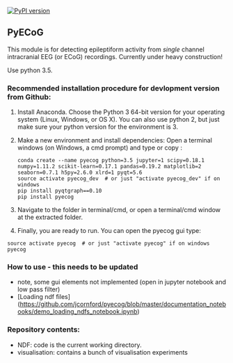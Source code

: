 [![PyPI version](https://badge.fury.io/py/pyecog.svg)](https://badge.fury.io/py/pyecog)
## PyECoG
This module is for detecting epileptiform activity from *single* channel intracranial EEG (or ECoG) recordings.
Currently under heavy construction!

Use python 3.5. 

### Recommended installation procedure for devlopment version from Github:

1. Install Anaconda. Choose the Python 3 64-bit version for your operating system (Linux, Windows, or OS X).
  You can also use python 2, but just make sure your python version for the environment is 3. 
2. Make a new environment and install dependencies: Open a terminal windows (on Windows, a cmd prompt) and type or copy :
    ```{bash}
    conda create --name pyecog python=3.5 jupyter=1 scipy=0.18.1 numpy=1.11.2 scikit-learn=0.17.1 pandas=0.19.2 matplotlib=2 seaborn=0.7.1 h5py=2.6.0 xlrd=1 pyqt=5.6
    source activate pyecog_dev  # or just "activate pyecog_dev" if on windows
    pip install pyqtgraph==0.10
    pip install pyecog
    
3. Navigate to the folder in terminal/cmd, or open a terminal/cmd window at the extracted folder.

4. Finally, you are ready to run. You can open the pyecog gui type:

```{bash}
source activate pyecog  # or just "activate pyecog" if on windows
pyecog
```

### How to use - this needs to be updated
- note, some gui elements not implemented (open in jupyter notebook and low pass filter)
- [Loading ndf files] (https://github.com/jcornford/pyecog/blob/master/documentation_notebooks/demo_loading_ndfs_notebook.ipynb)

### Repository contents:
* NDF:           code is the current working directory.
* visualisation: contains a bunch of visualisation experiments



